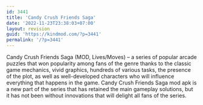 ```yaml
---
id: 3441
title: 'Candy Crush Friends Saga'
date: '2022-11-23T23:38:03+07:00'
layout: revision
guid: 'https://kindmod.com/?p=3441'
permalink: '/?p=3441'
---
```


Candy Crush Friends Saga (MOD, Lives/Moves) – a series of popular arcade puzzles that won popularity among fans of the genre thanks to the classic game mechanics, vivid graphics, hundreds of various tasks, the presence of the plot, as well as well-developed characters who will influence everything that happens in the game. Candy Crush Friends Saga mod apk is a new part of the series that has retained the main gameplay solutions, but it has not been without innovations that will delight all fans of the series.
